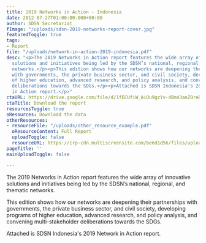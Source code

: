 ```yaml
---
title: 2019 Networks in Action - Indonesia
date: 2012-07-27T01:00:00.000+00:00
author: SDSN Secretariat
fImage: "/uploads/sdsn-2019-networks-report-cover.jpg"
featuredToggle: true
tags:
- Report
file: "/uploads/network-in-action-2019-indonesia.pdf"
desc: "<p>The 2019 Networks in Action report features the wide array of innovative
  solutions and initiatives being led by the SDSN’s national, regional, and thematic
  networks.</p><p>This edition shows how our networks are deepening their partnerships
  with governments, the private business sector, and civil society, developing programs
  of higher education, advanced research, and policy analysis, and convening multi-stakeholder
  deliberations towards the SDGs.</p><p>Attached is SDSN Indonesia's 2019 Network
  in Action report.</p>"
ctaURL: https://drive.google.com/file/d/1fECUfiW_AiOu9gzYv-dBm43anZOreDoi/view?usp=sharing
ctaTitle: Download the report
resourcesToggle: true
oResources: Download the data
otherResources:
- resourceFile: "/uploads/other_resource_example.pdf"
  oResourceContent: Full Report
  uploadToggle: false
  resourceURL: https://irp-cdn.multiscreensite.com/be6d1d56/files/uploaded/SDSN%202019%20networks%20report.pdf
pageTitle: ''
mainUploadToggle: false

---
```

The 2019 Networks in Action report features the wide array of innovative solutions and initiatives being led by the SDSN’s national, regional, and thematic networks.

This edition shows how our networks are deepening their partnerships with governments, the private business sector, and civil society, developing programs of higher education, advanced research, and policy analysis, and convening multi-stakeholder deliberations towards the SDGs.

Attached is SDSN Indonesia's 2019 Network in Action report.